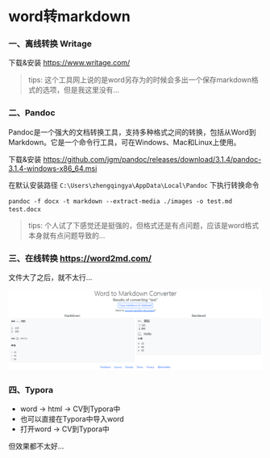 # word转markdown

### 一、离线转换 Writage

下载&安装  https://www.writage.com/

> tips: 这个工具网上说的是word另存为的时候会多出一个保存markdown格式的选项，但是我这里没有...

### 二、Pandoc

Pandoc是一个强大的文档转换工具，支持多种格式之间的转换，包括从Word到Markdown。它是一个命令行工具，可在Windows、Mac和Linux上使用。

下载&安装 https://github.com/jgm/pandoc/releases/download/3.1.4/pandoc-3.1.4-windows-x86_64.msi

在默认安装路径 `C:\Users\zhengqingya\AppData\Local\Pandoc` 下执行转换命令

```shell
pandoc -f docx -t markdown --extract-media ./images -o test.md test.docx
```

> tips: 个人试了下感觉还是挺强的，但格式还是有点问题，应该是word格式本身就有点问题导致的...

### 三、在线转换 https://word2md.com/

文件大了之后，就不太行...

![img.png](images/word2md.png)

### 四、Typora

- word -> html -> CV到Typora中
- 也可以直接在Typora中导入word
- 打开word -> CV到Typora中

但效果都不太好...
